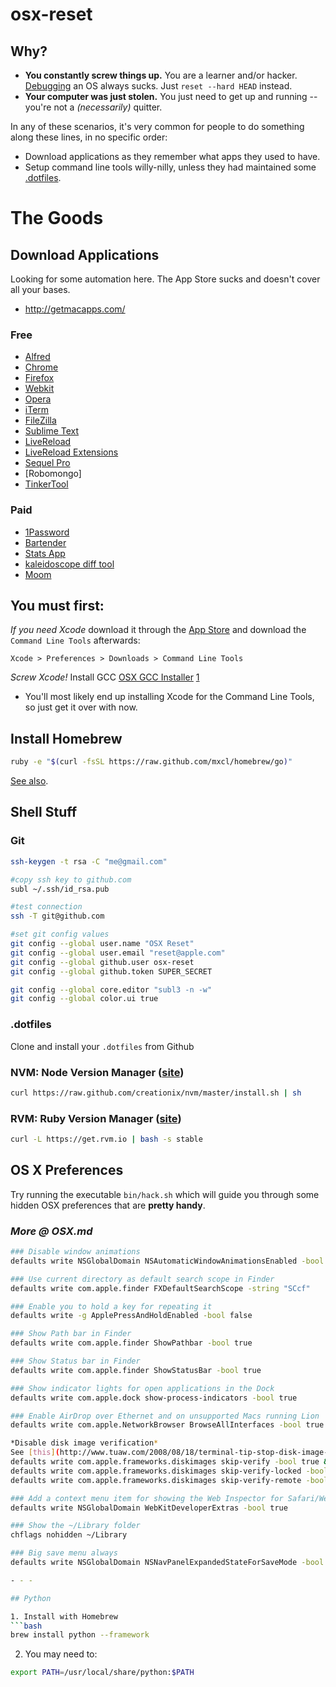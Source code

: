 # osx-reset

## Why?
- **You constantly screw things up.** You are a learner and/or hacker. [Debugging](http://lmgtfy.com/) an OS always sucks. Just ``reset --hard HEAD`` instead.
- **Your computer was just stolen.** You just need to get up and running -- you're not a *(necessarily)* quitter.

In any of these scenarios, it's very common for people to do something along these lines, in no specific order:

- Download applications as they remember what apps they used to have.
- Setup command line tools willy-nilly, unless they had maintained some [.dotfiles](http://dotfiles.github.io/).

# The Goods

## Download Applications

Looking for some automation here. The App Store sucks and doesn't cover all your bases.
* http://getmacapps.com/

### Free

* [Alfred](http://www.alfredapp.com/)
* [Chrome](http://www.chromium.org/getting-involved/dev-channel)
* [Firefox](http://www.mozilla.org/en-US/firefox/beta/)
* [Webkit](http://webkit.org)
* [Opera](http://www.opera.com/browser/next/)
* [iTerm](http://iterm2.com)
* [FileZilla](http://filezilla-project.org/download.php)
* [Sublime Text](http://www.sublimetext.com/dev)
* [LiveReload](http://livereload.com)
* [LiveReload Extensions](http://help.livereload.com/kb/general-use/browser-extensions)
* [Sequel Pro](http://www.sequelpro.com/)
* [Robomongo]
* [TinkerTool](http://www.bresink.com/osx/TinkerTool.html)

### Paid
* [1Password](https://agilebits.com/onepassword)
* [Bartender](http://www.macbartender.com/)
* [Stats App](http://bjango.com/mac/istatmenus/)
* [kaleidoscope diff tool](http://www.kaleidoscopeapp.com/)
* [Moom](http://manytricks.com/moom/)

## You must first:

*If you need Xcode* download it through the [App Store](https://itunes.apple.com/us/app/xcode/id497799835) and download the `Command Line Tools` afterwards:

`Xcode > Preferences > Downloads > Command Line Tools`

*Screw Xcode!* Install GCC [OSX GCC Installer](https://github.com/kennethreitz/osx-gcc-installer) [1](http://kennethreitz.org/xcode-gcc-and-homebrew/)
* You'll most likely end up installing Xcode for the Command Line Tools, so just get it over with now.

## Install Homebrew

```bash
ruby -e "$(curl -fsSL https://raw.github.com/mxcl/homebrew/go)"
```

[See also](https://github.com/phinze/homebrew-cask).

## Shell Stuff

### Git

```bash
ssh-keygen -t rsa -C "me@gmail.com"

#copy ssh key to github.com
subl ~/.ssh/id_rsa.pub

#test connection
ssh -T git@github.com

#set git config values
git config --global user.name "OSX Reset"
git config --global user.email "reset@apple.com"
git config --global github.user osx-reset
git config --global github.token SUPER_SECRET

git config --global core.editor "subl3 -n -w"
git config --global color.ui true
```

### .dotfiles

Clone and install your `.dotfiles` from Github

### NVM: Node Version Manager ([site](https://github.com/creationix/nvm#install-script))
```bash
curl https://raw.github.com/creationix/nvm/master/install.sh | sh
```

### RVM: Ruby Version Manager ([site](https://rvm.io/))
```bash
curl -L https://get.rvm.io | bash -s stable
```

## OS X Preferences

Try running the executable `bin/hack.sh` which will guide you through some hidden OSX preferences that are **pretty handy**.

### *More @ OSX.md*

```bash
### Disable window animations
defaults write NSGlobalDomain NSAutomaticWindowAnimationsEnabled -bool false

### Use current directory as default search scope in Finder
defaults write com.apple.finder FXDefaultSearchScope -string "SCcf"

### Enable you to hold a key for repeating it
defaults write -g ApplePressAndHoldEnabled -bool false

### Show Path bar in Finder
defaults write com.apple.finder ShowPathbar -bool true

### Show Status bar in Finder
defaults write com.apple.finder ShowStatusBar -bool true

### Show indicator lights for open applications in the Dock
defaults write com.apple.dock show-process-indicators -bool true

### Enable AirDrop over Ethernet and on unsupported Macs running Lion
defaults write com.apple.NetworkBrowser BrowseAllInterfaces -bool true

*Disable disk image verification*
See [this](http://www.tuaw.com/2008/08/18/terminal-tip-stop-disk-image-verification/) for an explanation.
defaults write com.apple.frameworks.diskimages skip-verify -bool true &&
defaults write com.apple.frameworks.diskimages skip-verify-locked -bool true &&
defaults write com.apple.frameworks.diskimages skip-verify-remote -bool true

### Add a context menu item for showing the Web Inspector for Safari/WebKit
defaults write NSGlobalDomain WebKitDeveloperExtras -bool true

### Show the ~/Library folder
chflags nohidden ~/Library

### Big save menu always
defaults write NSGlobalDomain NSNavPanelExpandedStateForSaveMode -bool true

- - -

## Python

1. Install with Homebrew
```bash
brew install python --framework
```
2. You may need to:
```bash
export PATH=/usr/local/share/python:$PATH
```
